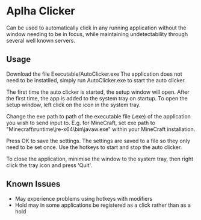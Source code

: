 # Aplha Clicker

Can be used to automatically click in any running application without the window needing to be in focus, while maintaining undetectability through several well known servers.

## Usage

Download the file Executable/AutoClicker.exe
The application does not need to be instatlled, simply run AutoClicker.exe to start the auto clicker.

The first time the auto clicker is started, the setup window will open.
After the first time, the app is added to the system tray on startup. To open the setup window, left click on the icon in the system tray.

Change the exe path to path of the executable file (.exe) of the application you wish to send input to. E.g. for MineCraft, set exe path to "Minecraft\runtime\jre-x64\bin\javaw.exe" within your MineCraft installation.

Press OK to save the settings. The settings are saved to a file so they only need to be set once.
Use the hotkeys to start and stop the auto clicker.

To close the application, minimise the window to the system tray, then right click the tray icon and press 'Quit'.

## Known Issues
- May experience problems using hotkeys with modifiers
- Hold may in some applications be registered as a click rather than as a hold
